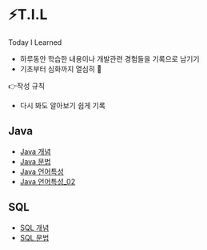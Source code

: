 # :zap:T.I.L
Today I Learned
* 하루동안 학습한 내용이나 개발관련 경험들을 기록으로 남기기
* 기초부터 심화까지 열심히 :punch:

:point_right:작성 규칙

* 다시 봐도 알아보기 쉽게 기록

## Java

* [Java 개념](https://github.com/DeveloperDulli/T.I.L/blob/master/Java/Java-%EA%B0%9C%EB%85%90.md)
* [Java 문법](https://github.com/DeveloperDulli/T.I.L/blob/master/Java/Java-%EB%AC%B8%EB%B2%95.md)
* [Java 언어특성](https://github.com/DeveloperDulli/T.I.L/blob/master/Java/Java%20%EC%96%B8%EC%96%B4%ED%8A%B9%EC%84%B1%20_%ED%99%9C%EC%9A%A9.md)
* [Java 언어특성_02](https://github.com/DeveloperDulli/T.I.L/blob/master/Java/Java%20%EC%96%B8%EC%96%B4%ED%8A%B9%EC%84%B1%20_%ED%99%9C%EC%9A%A902.md)

## SQL

* [SQL 개념](https://github.com/DeveloperDulli/T.I.L/blob/master/SQL/SQL_%EA%B0%9C%EB%85%90.md)
* [SQL 문법](https://github.com/DeveloperDulli/T.I.L/blob/master/SQL/SQL_%EB%AC%B8%EB%B2%95.md)